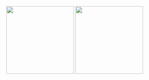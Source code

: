 <img height="180em" src="https://github-readme-stats.vercel.app/api?username=pedromchd&show_icons=true&theme=transparent&rank_icon=github" />
<img height="180em" src="https://github-readme-stats.vercel.app/api/top-langs/?username=pedromchd&layout=compact&langs_count=6&hide=hack,yacc,game%20maker%20language&theme=transparent" />

